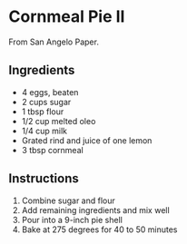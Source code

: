 # Cornmeal Pie II

From San Angelo Paper.

## Ingredients

- 4 eggs, beaten
- 2 cups sugar
- 1 tbsp flour
- 1/2 cup melted oleo
- 1/4 cup milk
- Grated rind and juice of one lemon
- 3 tbsp cornmeal

## Instructions

1. Combine sugar and flour
2. Add remaining ingredients and mix well
3. Pour into a 9-inch pie shell
4. Bake at 275 degrees for 40 to 50 minutes

